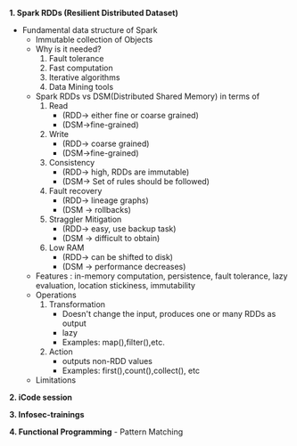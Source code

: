 **1. Spark RDDs (Resilient Distributed Dataset)**

   - Fundamental data structure of Spark
     - Immutable collection of Objects
     - Why is it needed?
         1. Fault tolerance
         2. Fast computation
         3. Iterative algorithms
         4. Data Mining tools
     - Spark RDDs vs DSM(Distributed Shared Memory) in terms of 
         1. Read 
              - (RDD-> either fine or coarse grained)
              - (DSM->fine-grained)
         2. Write
             - (RDD-> coarse grained)
             - (DSM->fine-grained)
         3. Consistency
             - (RDD-> high, RDDs are immutable)
             - (DSM-> Set of rules should be followed)
         4. Fault recovery
             - (RDD-> lineage graphs)
             - (DSM -> rollbacks)
         5. Straggler Mitigation
             - (RDD-> easy, use backup task)
             - (DSM -> difficult to obtain)
         6. Low RAM
             - (RDD-> can be shifted to disk)
             - (DSM -> performance decreases)
     - Features : in-memory computation, persistence, fault tolerance, lazy evaluation, location stickiness, immutability
     - Operations
         1. Transformation
             - Doesn't change the input, produces one or many RDDs as output
             - lazy
             - Examples: map(),filter(),etc.
         2. Action
             - outputs non-RDD values
             - Examples: first(),count(),collect(), etc
     - Limitations

**2. iCode session** 

**3. Infosec-trainings**

**4. Functional Programming** 
    - Pattern Matching